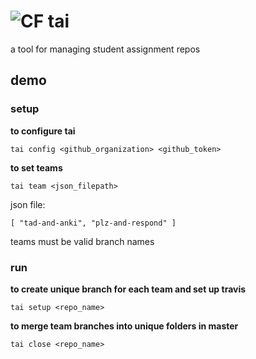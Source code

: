 # ![CF](http://i.imgur.com/7v5ASc8.png) tai
a tool for managing student assignment repos

## demo
### setup
**to configure tai**
```
tai config <github_organization> <github_token>
```

**to set teams**
```
tai team <json_filepath>
```
json file:
```
[ "tad-and-anki", "plz-and-respond" ]
```
teams must be valid branch names

### run
**to create unique branch for each team and set up travis**
```
tai setup <repo_name>
```

**to merge team branches into unique folders in master**
```
tai close <repo_name>
```
